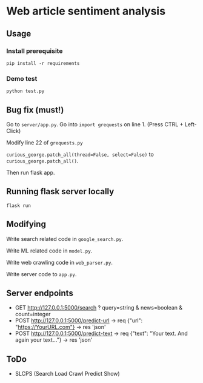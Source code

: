 # Web article sentiment analysis

## Usage
### Install prerequisite
`pip install -r requirements`
### Demo test
`python test.py`

## Bug fix (must!)
Go to `server/app.py`. Go into `import grequests` on line 1. (Press CTRL + Left-Click)

Modify line 22 of `grequests.py`

`curious_george.patch_all(thread=False, select=False)` to `curious_george.patch_all()`.

Then run flask app.

## Running flask server locally
`flask run`
## Modifying
Write search related code in `google_search.py`.

Write ML related code in `model.py`.

Write web crawling code in `web_parser.py`.

Write server code to `app.py`.

## Server endpoints

- GET http://127.0.0.1:5000/search ? query=string & news=boolean & count=integer
- POST http://127.0.0.1:5000/predict-url -> req {"url": "https://YourURL.com"} -> res 'json'
- POST http://127.0.0.1:5000/predict-text -> req {"text": "Your text. And again your text..."} -> res 'json'

## ToDo
- SLCPS (Search Load Crawl Predict Show)